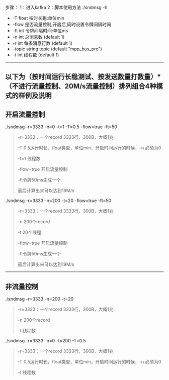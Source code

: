 步骤：
1：进入kafka
2：脚本使用方法 ./sndmsg -h

- -T float 按时长跑:单位min
- -flow 是否流量控制,开启后,同时设置令牌间隔时间   	
- -ft int 令牌间隔时间:单位ms  	
- -n int 总消息数 (default 1)  	
- -r int 每条消息行数 (default 1) 	
- -topic string topic (default "mpp_bus_pro")
- -t int 线程数 (default 1)
 
    	
--------------------------------------------------------------------------------------------------------------------------------------------------------------------
以下为（按时间运行长稳测试、按发送数量打数量）*（不进行流量控制、20M/s流量控制）排列组合4种模式的样例及说明
---------------------------------------------------------------------
开启流量控制
-------------------------------------------
./sndmsg -r=3333 -n=0 -t=1 -T=0.5 -flow=true -ft=50

 
>-r=3333：一个record 3333行，300B，大概1兆
> 
> -T 0.5运行时长，float类型，单位min，开启时间运行的时候，-n 必须为0
> 
> -t=1 线程数
> 
> -flow=true 开启流量控制 
> 
> -ft令牌50ms生成一个
> 
> 最后计算出来可以达到19M/s


./sndmsg -r=3333 -n=200 -t=20  -flow=true -ft=50

> -r=3333：一个record 3333行，300B，大概1兆
> 
> -n 200个record
> 
> -t 20个线程 
> 
> -flow=true 开启流量控制 
> 
> -ft令牌50ms生成一个
> 
> 最后计算出来可以达到19M/s

---------------------------------------------------------------------
非流量控制
-------------------------------------------
./sndmsg -r=3333 -n=200 -t=20

> -r=3333：一个record 3333行，300B，大概1兆
> 
> -n 200个record
> 
> -t  线程数 


./sndmsg -r=3333 -n=0 -t=200 -T=0.5 

> -r=3333：一个record 3333行，300B，大概1兆
> 
> -T 0.5运行时长，float类型，单位min，开启时间运行的时候，-n 必须为0
> 
> -t 线程数
